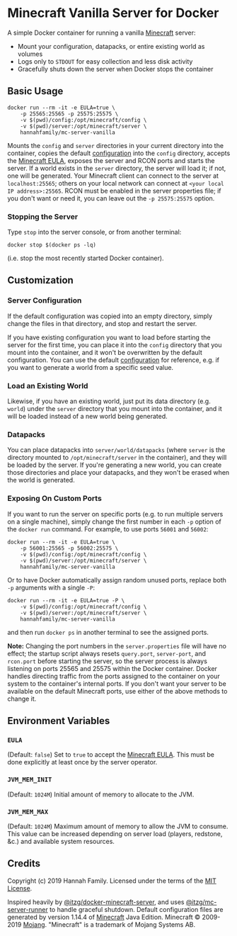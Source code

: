 # Minecraft Vanilla Server for Docker

A simple Docker container for running a vanilla [Minecraft][] server:

- Mount your configuration, datapacks, or entire existing world as volumes
- Logs only to `STDOUT` for easy collection and less disk activity
- Gracefully shuts down the server when Docker stops the container

## Basic Usage

    docker run --rm -it -e EULA=true \
        -p 25565:25565 -p 25575:25575 \
        -v $(pwd)/config:/opt/minecraft/config \
        -v $(pwd)/server:/opt/minecraft/server \
        hannahfamily/mc-server-vanilla

Mounts the `config` and `server` directories in your current directory into
the container, copies the default [configuration][] into the `config`
directory, accepts the [Minecraft EULA][], exposes the server and RCON ports
and starts the server. If a world exists in the `server` directory, the
server will load it; if not, one will be generated. Your Minecraft client can
connect to the server at `localhost:25565`; others on your local network can
connect at `<your local IP address>:25565`. RCON must be enabled in the
server properties file; if you don't want or need it, you can leave out the
`-p 25575:25575` option.

### Stopping the Server

Type `stop` into the server console, or from another terminal:

    docker stop $(docker ps -lq)

(i.e. stop the most recently started Docker container).

## Customization

### Server Configuration

If the default configuration was copied into an empty directory, simply
change the files in that directory, and stop and restart the server.

If you have existing configuration you want to load before starting the
server for the first time, you can place it into the `config` directory that
you mount into the container, and it won't be overwritten by the default
configuration. You can use the default [configuration][] for reference, e.g.
if you want to generate a world from a specific seed value.

### Load an Existing World

Likewise, if you have an existing world, just put its data directory (e.g.
`world`) under the `server` directory that you mount into the container, and
it will be loaded instead of a new world being generated.

### Datapacks

You can place datapacks into `server/world/datapacks` (where `server` is the
directory mounted to `/opt/minecraft/server` in the container), and they will
be loaded by the server. If you're generating a new world, you can create
those directories and place your datapacks, and they won't be erased when the
world is generated.

### Exposing On Custom Ports

If you want to run the server on specific ports (e.g. to run multiple servers
on a single machine), simply change the first number in each `-p` option of the
`docker run` command. For example, to use ports `56001` and `56002`:

    docker run --rm -it -e EULA=true \
        -p 56001:25565 -p 56002:25575 \
        -v $(pwd)/config:/opt/minecraft/config \
        -v $(pwd)/server:/opt/minecraft/server \
        hannahfamily/mc-server-vanilla

Or to have Docker automatically assign random unused ports, replace both `-p`
arguments with a single `-P`:

    docker run --rm -it -e EULA=true -P \
        -v $(pwd)/config:/opt/minecraft/config \
        -v $(pwd)/server:/opt/minecraft/server \
        hannahfamily/mc-server-vanilla

and then run `docker ps` in another terminal to see the assigned ports.

**Note:** Changing the port numbers in the `server.properties` file will have
no effect; the startup script always resets `query.port`, `server-port`, and
`rcon.port` before starting the server, so the server process is always
listening on ports 25565 and 25575 within the Docker container. Docker
handles directing traffic from the ports assigned to the container on your
system to the container's internal ports. If you don't want your server to be
available on the default Minecraft ports, use either of the above methods to
change it.

## Environment Variables

### `EULA`

(Default: `false`) Set to `true` to accept the [Minecraft EULA][]. This must
be done explicitly at least once by the server operator.

### `JVM_MEM_INIT`

(Default: `1024M`) Initial amount of memory to allocate to the JVM.

### `JVM_MEM_MAX`

(Default: `1024M`) Maximum amount of memory to allow the JVM to consume. This
value can be increased depending on server load (players, redstone, &c.) and
available system resources.

## Credits

Copyright (c) 2019 Hannah Family. Licensed under the terms of the [MIT
License][].

Inspired heavily by [@itzg/docker-minecraft-server][], and uses
[@itzg/mc-server-runner][] to handle graceful shutdown. Default configuration
files are generated by version 1.14.4 of [Minecraft][] Java Edition.
Minecraft © 2009-2019 [Mojang][]. "Minecraft" is a trademark of Mojang
Systems AB.

[@itzg/docker-minecraft-server]: https://github.com/itzg/docker-minecraft-server
[@itzg/mc-server-runner]: https://github.com/itzg/mc-server-runner
[configuration]: config
[minecraft]: https://www.minecraft.net/
[minecraft eula]: https://account.mojang.com/documents/minecraft_eula
[mit license]: LICENSE
[mojang]: https://mojang.com/
